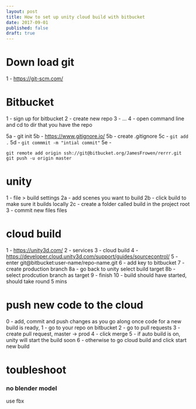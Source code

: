 ```yaml
---
layout: post
title: How to set up unity cloud build with bitbucket
date: 2017-09-01
published: false
draft: true
---
```


# Down load git

1 - https://git-scm.com/

# Bitbucket

1 - sign up for bitbucket
2 - create new repo
3 - ...
4 - open command line and cd to dir that you have the repo

5a - git init
5b - https://www.gitignore.io/
5b - create .gitignore
5c - `git add .`
5d - `git commmit -m "intial commit"`
5e -  
```
git remote add origin ssh://git@bitbucket.org/JamesFrowen/rerrr.git
git push -u origin master
```



# unity

1 - file > build settings
2a - add scenes you want to build
2b - click build to make sure it builds locally
2c - create a folder called build in the project root
3 - commit new files files 

# cloud build
1 - https://unity3d.com/
2 - services
3 - cloud build
4 - https://developer.cloud.unity3d.com/support/guides/sourcecontrol/
5 - enter git@bitbucket:user-name/repo-name.git
6 - add key to bitbucket
7 - create production branch
8a - go back to unity select build target
8b - select prodcution branch as target
9 - finish
10 - build should have started, should take round 5 mins

# push new code to the cloud
0 - add, commit and push changes as you go along
once code for a new build is ready,
1 - go to your repo on bitbucket 
2 - go to pull requests
3 - create pull request, master -> prod
4 - click merge
5 - if auto build is on, unity will start the build soon
6 - otherwise to go cloud build and click start new build


# toubleshoot

### no blender model
use fbx
